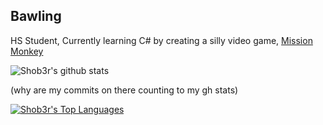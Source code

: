 ## Bawling
HS Student, Currently learning C# by creating a silly video game, [Mission Monkey](https://github.com/funny-unity-game/mission-monkey)


![Shob3r's github stats](https://github-readme-stats.vercel.app/api?username=Shob3r)

(why are my commits on there counting to my gh stats)

[![Shob3r's Top Languages](https://github-readme-stats.vercel.app/api/top-langs/?username=Shob3r)](https://github.com/anuraghazra/github-readme-stats)
